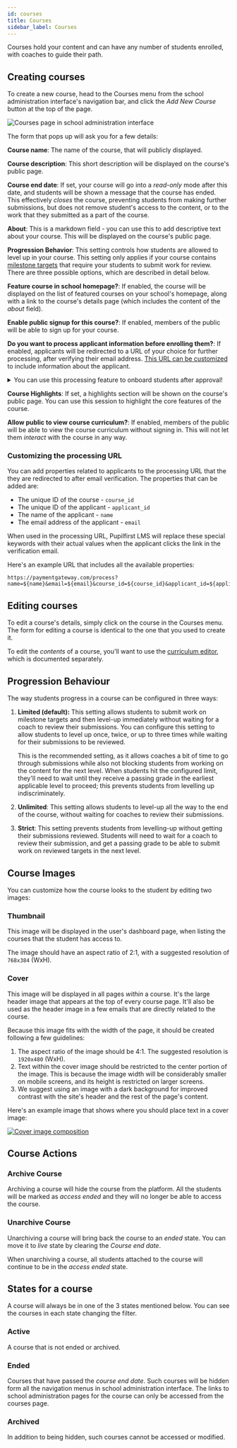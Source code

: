 ```yaml
---
id: courses
title: Courses
sidebar_label: Courses
---
```


Courses hold your content and can have any number of students enrolled, with coaches to guide their path.

## Creating courses

To create a new course, head to the Courses menu from the school administration interface's navigation bar, and click the _Add New Course_ button at the top of the page.

![Courses page in school administration interface](https://res.cloudinary.com/sv-co/image/upload/v1588240011/pupilfirst_documentation/courses/courses_index_onpuxi.png)

The form that pops up will ask you for a few details:

**Course name**: The name of the course, that will publicly displayed.

**Course description**: This short description will be displayed on the course's public page.

**Course end date**: If set, your course will go into a _read-only_ mode after this date, and students will be shown a message that the course has ended. This effectively _closes_ the course, preventing students from making further submissions, but does not remove student's access to the content, or to the work that they submitted as a part of the course.

**About**: This is a markdown field - you can use this to add descriptive text about your course. This will be displayed on the course's public page.

**Progression Behavior**: This setting controls how students are allowed to level up in your course. This setting only applies if your course contains [milestone targets](/users/targets#milestone-targets) that require your students to submit work for review. There are three possible options, which are described in detail below.

**Feature course in school homepage?**: If enabled, the course will be displayed on the list of featured courses on your school's homepage, along with a link to the course's details page (which includes the content of the _about_ field).

**Enable public signup for this course?**: If enabled, members of the public will be able to sign up for your course.

**Do you want to process applicant information before enrolling them?**: If enabled, applicants will be redirected to a URL of your choice for further processing, after verifying their email address. [This URL can be customized](#customizing-the-processing-url) to include information about the applicant.

<details>
   <summary>You can use this processing feature to onboard students after approval!</summary>
   <div>
      Applicants will not be added as a students until you manually approve them from the <em>Applicants</em> page. This feature could be used for setting up a payments flow for the course.
   </div>
</details>

**Course Highlights**: If set, a highlights section will be shown on the course's public page. You can use this session to highlight the core features of the course.

**Allow public to view course curriculum?**: If enabled, members of the public will be able to view the course curriculum without signing in. This will not let them _interact_ with the course in any way.

### Customizing the processing URL

You can add properties related to applicants to the processing URL that the they are redirected to after email verification. The properties that can be added are:

- The unique ID of the course - `course_id`
- The unique ID of the applicant - `applicant_id`
- The name of the applicant - `name`
- The email address of the applicant - `email`

When used in the processing URL, Pupilfirst LMS will replace these special keywords with their actual values when the applicant clicks the link in the verification email.

Here's an example URL that includes all the available properties:

```
https://paymentgateway.com/process?name=${name}&email=${email}&course_id=${course_id}&applicant_id=${applicant_id}
```

## Editing courses

To edit a course's details, simply click on the course in the Courses menu. The form for editing a course is identical to the one that you used to create it.

To edit the _contents_ of a course, you'll want to use the [curriculum editor](/users/curriculum_editor), which is documented separately.

## Progression Behaviour

The way students progress in a course can be configured in three ways:

1. **Limited (default):** This setting allows students to submit work on milestone targets and then level-up immediately without waiting for a coach to review their submissions. You can configure this setting to allow students to level up once, twice, or up to three times while waiting for their submissions to be reviewed.

   This is the recommended setting, as it allows coaches a bit of time to go through submissions while also not blocking students from working on the content for the next level. When students hit the configured limit, they'll need to wait until they receive a passing grade in the earliest applicable level to proceed; this prevents students from levelling up indiscriminately.

2. **Unlimited**: This setting allows students to level-up all the way to the end of the course, without waiting for coaches to review their submissions.

3. **Strict**: This setting prevents students from levelling-up without getting their submissions reviewed. Students will need to wait for a coach to review their submission, and get a passing grade to be able to submit work on reviewed targets in the next level.

## Course Images

You can customize how the course looks to the student by editing two images:

### Thumbnail

This image will be displayed in the user's dashboard page, when listing the courses that the student has access to.

The image should have an aspect ratio of 2:1, with a suggested resolution of `768x384` (WxH).

### Cover

This image will be displayed in all pages _within_ a course. It's the large header image that appears at the top of every course page. It'll also be used as the header image in a few emails that are directly related to the course.

Because this image fits with the width of the page, it should be created following a few guidelines:

1. The aspect ratio of the image should be 4:1. The suggested resolution is `1920x480` (WxH).
2. Text within the cover image should be restricted to the center portion of the image. This is because the image width will be considerably smaller on mobile screens, and its height is restricted on larger screens.
3. We suggest using an image with a dark background for improved contrast with the site's header and the rest of the page's content.

Here's an example image that shows where you should place text in a cover image:

[![Cover image composition](https://res.cloudinary.com/sv-co/image/upload/v1574756690/pupilfirst_documentation/courses/cover_composition_hztuof.png)](https://res.cloudinary.com/sv-co/image/upload/v1574756690/pupilfirst_documentation/courses/cover_composition_hztuof.png)

## Course Actions

### Archive Course

Archiving a course will hide the course from the platform. All the students will be marked as _access ended_ and they will no longer be able to access the course.

### Unarchive Course

Unarchiving a course will bring back the course to an _ended_ state. You can move it to _live_ state by clearing the _Course end date_.

When unarchiving a course, all students attached to the course will continue to be in the _access ended_ state.

## States for a course

A course will always be in one of the 3 states mentioned below. You can see the courses in each state changing the filter.

### Active

A course that is not ended or archived.

### Ended

Courses that have passed the _course end date_. Such courses will be hidden form all the navigation menus in school administration interface. The links to school administration pages for the course can only be accessed from the courses page.

### Archived

In addition to being hidden, such courses cannot be accessed or modified.
